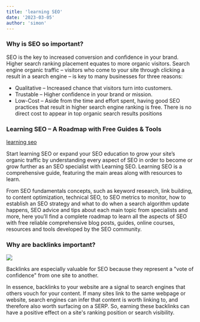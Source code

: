```yaml
---
title: 'learning SEO'
date: '2023-03-05'
author: 'simon'
---
```


### Why is SEO so important?

SEO is the key to increased conversion and confidence in your brand. Higher search ranking placement equates to more organic visitors. Search engine organic traffic – visitors who come to your site through clicking a result in a search engine – is key to many businesses for three reasons:

- Qualitative – Increased chance that visitors turn into customers.
- Trustable – Higher confidence in your brand or mission.
- Low-Cost – Aside from the time and effort spent, having good SEO practices that result in higher search engine ranking is free. There is no direct cost to appear in top organic search results positions

### Learning SEO – A Roadmap with Free Guides & Tools

[learning seo](https://learningseo.io/)

Start learning SEO or expand your SEO education to grow your site’s organic traffic by understanding every aspect of SEO in order to become or grow further as an SEO specialist with Learning SEO. Learning SEO is a comprehensive guide, featuring the main areas along with resources to learn.

From SEO fundamentals concepts, such as keyword research, link building, to content optimization, technical SEO, to SEO metrics to monitor, how to establish an SEO strategy and what to do when a search algorithm update happens, SEO advice and tips about each main topic from specialists and more, here you’ll find a complete roadmap to learn all the aspects of SEO with free reliable comprehensive blog posts, guides, online courses, resources and tools developed by the SEO community.

### Why are backlinks important?

![](https://moz-static.moz.com/learn/seo/Backlinks/_large/backlink1.png?mtime=20170412150826)

Backlinks are especially valuable for SEO because they represent a "vote of confidence" from one site to another.

In essence, backlinks to your website are a signal to search engines that others vouch for your content. If many sites link to the same webpage or website, search engines can infer that content is worth linking to, and therefore also worth surfacing on a SERP. So, earning these backlinks can have a positive effect on a site's ranking position or search visibility.
